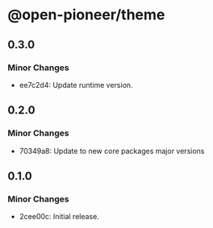# @open-pioneer/theme

## 0.3.0

### Minor Changes

-   ee7c2d4: Update runtime version.

## 0.2.0

### Minor Changes

-   70349a8: Update to new core packages major versions

## 0.1.0

### Minor Changes

-   2cee00c: Initial release.
